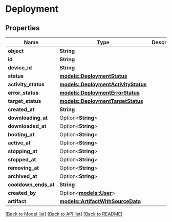 # Deployment

## Properties

Name | Type | Description | Notes
------------ | ------------- | ------------- | -------------
**object** | **String** |  | 
**id** | **String** |  | 
**device_id** | **String** |  | 
**status** | [**models::DeploymentStatus**](DeploymentStatus.md) |  | 
**activity_status** | [**models::DeploymentActivityStatus**](DeploymentActivityStatus.md) |  | 
**error_status** | [**models::DeploymentErrorStatus**](DeploymentErrorStatus.md) |  | 
**target_status** | [**models::DeploymentTargetStatus**](DeploymentTargetStatus.md) |  | 
**created_at** | **String** |  | 
**downloading_at** | Option<**String**> |  | 
**downloaded_at** | Option<**String**> |  | 
**booting_at** | Option<**String**> |  | 
**active_at** | Option<**String**> |  | 
**stopping_at** | Option<**String**> |  | 
**stopped_at** | Option<**String**> |  | 
**removing_at** | Option<**String**> |  | 
**archived_at** | Option<**String**> |  | 
**cooldown_ends_at** | **String** |  | 
**created_by** | Option<[**models::User**](User.md)> |  | 
**artifact** | [**models::ArtifactWithSourceData**](ArtifactWithSourceData.md) |  | 

[[Back to Model list]](../README.md#documentation-for-models) [[Back to API list]](../README.md#documentation-for-api-endpoints) [[Back to README]](../README.md)


